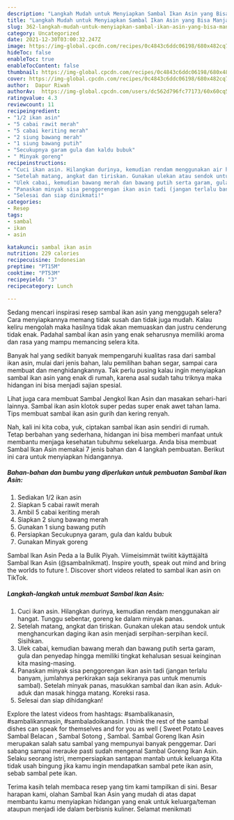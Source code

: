 ```yaml
---
description: "Langkah Mudah untuk Menyiapkan Sambal Ikan Asin yang Bisa Manjain Lidah"
title: "Langkah Mudah untuk Menyiapkan Sambal Ikan Asin yang Bisa Manjain Lidah"
slug: 362-langkah-mudah-untuk-menyiapkan-sambal-ikan-asin-yang-bisa-manjain-lidah
category: Uncategorized
date: 2021-12-30T03:00:32.247Z
image: https://img-global.cpcdn.com/recipes/0c4843c6ddc06198/680x482cq70/sambal-ikan-asin-foto-resep-utama.jpg
hideToc: false
enableToc: true
enableTocContent: false
thumbnail: https://img-global.cpcdn.com/recipes/0c4843c6ddc06198/680x482cq70/sambal-ikan-asin-foto-resep-utama.jpg
cover: https://img-global.cpcdn.com/recipes/0c4843c6ddc06198/680x482cq70/sambal-ikan-asin-foto-resep-utama.jpg
author:  Dapur Riwah
authorAv:  https://img-global.cpcdn.com/users/dc562d796fc77173/60x60cq50/avatar.jpg
ratingvalue: 4.3
reviewcount: 11
recipeingredient:
- "1/2 ikan asin"
- "5 cabai rawit merah"
- "5 cabai keriting merah"
- "2 siung bawang merah"
- "1 siung bawang putih"
- "Secukupnya garam gula dan kaldu bubuk"
- " Minyak goreng"
recipeinstructions:
- "Cuci ikan asin. Hilangkan durinya, kemudian rendam menggunakan air hangat. Tunggu sebentar, goreng ke dalam minyak panas."
- "Setelah matang, angkat dan tiriskan. Gunakan ulekan atau sendok untuk menghancurkan daging ikan asin menjadi serpihan-serpihan kecil. Sisihkan."
- "Ulek cabai, kemudian bawang merah dan bawang putih serta garam, gula dan penyedap hingga memiliki tingkat kehalusan sesuai keinginan kita masing-masing."
- "Panaskan minyak sisa penggorengan ikan asin tadi (jangan terlalu banyam, jumlahnya perkirakan saja sekiranya pas untuk menumis sambal). Setelah minyak panas, masukkan sambal dan ikan asin. Aduk-aduk dan masak hingga matang. Koreksi rasa."
- "Selesai dan siap dinikmati!"
categories:
- Resep
tags:
- sambal
- ikan
- asin

katakunci: sambal ikan asin 
nutrition: 229 calories
recipecuisine: Indonesian
preptime: "PT15M"
cooktime: "PT53M"
recipeyield: "3"
recipecategory: Lunch

---
```



Sedang mencari inspirasi resep sambal ikan asin yang menggugah selera? Cara menyiapkannya memang tidak susah dan tidak juga mudah. Kalau keliru mengolah maka hasilnya tidak akan memuaskan dan justru cenderung tidak enak. Padahal sambal ikan asin yang enak seharusnya memiliki aroma dan rasa yang mampu memancing selera kita.


Banyak hal yang sedikit banyak mempengaruhi kualitas rasa dari sambal ikan asin, mulai dari jenis bahan, lalu pemilihan bahan segar, sampai cara membuat dan menghidangkannya. Tak perlu pusing kalau ingin menyiapkan sambal ikan asin yang enak di rumah, karena asal sudah tahu triknya maka hidangan ini bisa menjadi sajian spesial.

Lihat juga cara membuat Sambal Jengkol Ikan Asin dan masakan sehari-hari lainnya. Sambal ikan asin klotok super pedas super enak awet tahan lama. Tips membuat sambal ikan asin gurih dan kering renyah.


Nah, kali ini kita coba, yuk, ciptakan sambal ikan asin sendiri di rumah. Tetap berbahan yang sederhana, hidangan ini bisa memberi manfaat untuk membantu menjaga kesehatan tubuhmu sekeluarga. Anda bisa membuat Sambal Ikan Asin memakai 7 jenis bahan dan 4 langkah pembuatan. Berikut ini cara untuk menyiapkan hidangannya.

<!--inarticleads1-->

##### Bahan-bahan dan bumbu yang diperlukan untuk pembuatan Sambal Ikan Asin:

1. Sediakan 1/2 ikan asin
1. Siapkan 5 cabai rawit merah
1. Ambil 5 cabai keriting merah
1. Siapkan 2 siung bawang merah
1. Gunakan 1 siung bawang putih
1. Persiapkan Secukupnya garam, gula dan kaldu bubuk
1. Gunakan  Minyak goreng


Sambal Ikan Asin Peda a la Bulik Piyah. Viimeisimmät twiitit käyttäjältä Sambal Ikan Asin (@sambalnikmat). Inspire youth, speak out mind and bring the worlds to future !. Discover short videos related to sambal ikan asin on TikTok. 

<!--inarticleads2-->

##### Langkah-langkah untuk membuat Sambal Ikan Asin:

1. Cuci ikan asin. Hilangkan durinya, kemudian rendam menggunakan air hangat. Tunggu sebentar, goreng ke dalam minyak panas.
1. Setelah matang, angkat dan tiriskan. Gunakan ulekan atau sendok untuk menghancurkan daging ikan asin menjadi serpihan-serpihan kecil. Sisihkan.
1. Ulek cabai, kemudian bawang merah dan bawang putih serta garam, gula dan penyedap hingga memiliki tingkat kehalusan sesuai keinginan kita masing-masing.
1. Panaskan minyak sisa penggorengan ikan asin tadi (jangan terlalu banyam, jumlahnya perkirakan saja sekiranya pas untuk menumis sambal). Setelah minyak panas, masukkan sambal dan ikan asin. Aduk-aduk dan masak hingga matang. Koreksi rasa.
1. Selesai dan siap dihidangkan!

Explore the latest videos from hashtags: #sambalikanasin, #sambalikanmasin, #sambaladoikanasin. I think the rest of the sambal dishes can speak for themselves and for you as well ( Sweet Potato Leaves Sambal Belacan , Sambal Sotong , Sambal. Sambal Goreng Ikan Asin merupakan salah satu sambal yang mempunyai banyak penggemar. Dari sabang sampai merauke pasti sudah mengenal Sambal Goreng Ikan Asin. Selaku seorang istri, mempersiapkan santapan mantab untuk keluarga Kita tidak usah bingung jika kamu ingin mendapatkan sambal pete ikan asin, sebab sambal pete ikan. 

Terima kasih telah membaca resep yang tim kami tampilkan di sini. Besar harapan kami, olahan Sambal Ikan Asin yang mudah di atas dapat membantu kamu menyiapkan hidangan yang enak untuk keluarga/teman ataupun menjadi ide dalam berbisnis kuliner. Selamat menikmati
